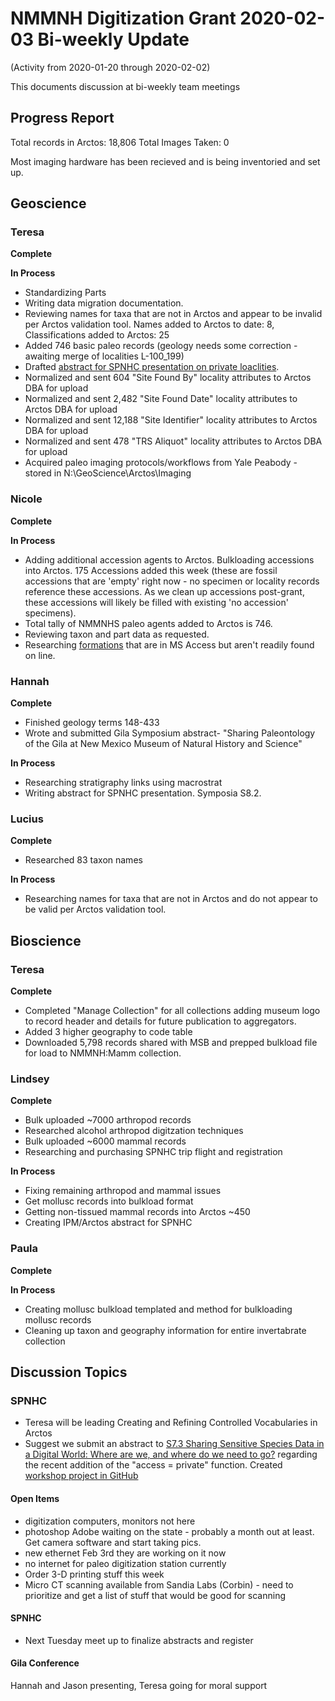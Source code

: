 # NMMNH Digitization Grant 2020-02-03 Bi-weekly Update
(Activity from 2020-01-20 through 2020-02-02)

This documents discussion at bi-weekly team meetings

## Progress Report

Total records in Arctos: 18,806 
Total Images Taken: 0

Most imaging hardware has been recieved and is being inventoried and set up.

## Geoscience
### Teresa
**Complete**

 
**In Process**
 - Standardizing Parts
 - Writing data migration documentation.
 - Reviewing names for taxa that are not in Arctos and appear to be invalid per Arctos validation tool. Names added to Arctos to date: 8, Classifications added to Arctos: 25
 - Added 746 basic paleo records (geology needs some correction - awaiting merge of localities L-100_199)
 - Drafted [abstract for SPNHC presentation on private loaclities](https://github.com/ArctosDB/SPNHC/issues/30).
 - Normalized and sent 604 "Site Found By" locality attributes to Arctos DBA for upload
 - Normalized and sent 2,482 "Site Found Date" locality attributes to Arctos DBA for upload
 - Normalized and sent 12,188 "Site Identifier" locality attributes to Arctos DBA for upload
 - Normalized and sent 478 "TRS Aliquot" locality attributes to Arctos DBA for upload
 - Acquired paleo imaging protocols/workflows from Yale Peabody - stored in N:\GeoScience\Arctos\Imaging
 
### Nicole
**Complete**

 
 **In Process**
 - Adding additional accession agents to Arctos. Bulkloading accessions into Arctos. 175 Accessions added this week (these are fossil accessions that are 'empty' right now - no specimen or locality records reference these accessions. As we clean up accessions post-grant, these accessions will likely be filled with existing 'no accession' specimens).
 - Total tally of NMMNHS paleo agents added to Arctos is 746.
 - Reviewing taxon and part data as requested.
 - Researching [formations](https://github.com/ArctosDB/data-migration/issues/175#issuecomment-567642337) that are in MS Access but aren't readily found on line.

### Hannah
**Complete**
- Finished geology terms 148-433
- Wrote and submitted Gila Symposium abstract- "Sharing Paleontology of the Gila at New Mexico Museum of Natural History and Science"

**In Process**
 - Researching stratigraphy links using macrostrat
 - Writing abstract for SPNHC presentation. Symposia S8.2. 
 
### Lucius
**Complete**
 - Researched 83 taxon names
 
**In Process**
 - Researching names for taxa that are not in Arctos and do not appear to be valid per Arctos validation tool.
 
## Bioscience
### Teresa
**Complete**
 - Completed "Manage Collection" for all collections adding museum logo to record header and details for future publication to aggregators.
 - Added 3 higher geography to code table
 - Downloaded 5,798 records shared with MSB and prepped bulkload file for load to NMMNH:Mamm collection.
 
### Lindsey
**Complete**
 - Bulk uploaded ~7000 arthropod records
 - Researched alcohol arthropod digitzation techniques
 - Bulk uploaded ~6000 mammal records
 - Researching and purchasing SPNHC trip flight and registration

**In Process**
 - Fixing remaining arthropod and mammal issues
 - Get mollusc records into bulkload format
 - Getting non-tissued mammal records into Arctos ~450
 - Creating IPM/Arctos abstract for SPNHC
 
### Paula
 **Complete**
 
 
 **In Process**
 - Creating mollusc bulkload templated and method for bulkloading mollusc records
 - Cleaning up taxon and geography information for entire invertabrate collection
 
## Discussion Topics

### SPNHC
 - Teresa will be leading Creating and Refining Controlled Vocabularies in Arctos
 - Suggest we submit an abstract to <a href="http://www.spnhc-icomnathist2020.com/s7-3sharing-sensitive-species-data-in-a-digital-world-where-are-we-and-where-do-we-need-to-go/">S7.3 Sharing Sensitive Species Data in a Digital World: Where are we, and where do we need to go?</a> regarding the recent addition of the "access = private" function. Created [workshop project in GitHub](https://github.com/ArctosDB/SPNHC/projects/5)

#### Open Items
- digitization computers, monitors not here
- photoshop Adobe waiting on the state - probably a month out at least. Get camera software and start taking pics.
- new ethernet Feb 3rd they are working on it now
- no internet for paleo digitization station currently
- Order 3-D printing stuff this week
- Micro CT scanning available from Sandia Labs (Corbin) - need to prioritize and get a list of stuff that would be good for scanning

#### SPNHC
- Next Tuesday meet up to finalize abstracts and register

#### Gila Conference

Hannah and Jason presenting, Teresa going for moral support

